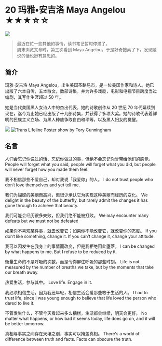 # 20 玛雅•安吉洛 Maya Angelou ★★★☆☆

![](20%20%E7%8E%9B%E9%9B%85%E2%80%A2%E5%AE%89%E5%90%89%E6%B4%9B%20Maya%20Angelou%20%E2%98%85%E2%98%85%E2%98%85%E2%98%86%E2%98%86/Maya%20Angelou.001.jpeg)

> 最近在忙一些其他的事情，读书笔记暂时停滞了。  
> 周末浏览文章时，第三次看到 Maya Angelou，于是好奇搜索了下，发现她说的话也挺有意思的。  

## 简介

玛雅·安吉洛 Maya Angelou，出生美国圣路易市，是一位美国作家和诗人。她已出版了六本自传，五本散文，数部诗集，并为许多戏剧，电影和电视节目跨度当过编剧，其写作生涯超过 50 年。

她是当代美国黑人女诗人中的杰出代表，她的诗歌创作从 20 世纪 70 年代延续到现在，迄今为止她已经出版了十几部诗集，并获得了多项大奖。她的诗歌代表着鲜明的民族主义立场、为黑人种族争取自由和平等，以及黑人妇女的觉醒。

![](20%20%E7%8E%9B%E9%9B%85%E2%80%A2%E5%AE%89%E5%90%89%E6%B4%9B%20Maya%20Angelou%20%E2%98%85%E2%98%85%E2%98%85%E2%98%86%E2%98%86/translifelineposter_dribbble_mapplogo.jpeg)
![Trans Lifeline Poster show by Tory Cunningham](https://cdn.jsdelivr.net/gh/CourseRye/courserye.github.io@master/uPic/translifelineposter_dribbble_mapplogo.jpeg)

## 名言

人们会忘记你说过的话、忘记你做过的事，但绝不会忘记你曾带给他们的感觉。
People will forget what you said, people will forget what you did, but people will never forget how you made them feel.

我不相信那些不爱自己，却对我说「我爱你」的人。
I do not trust people who don‘t love themselves and yet tell me.

我们为蝴蝶的美丽而高兴，但很少承认它为实现这种美丽而经历的变化。
We delight in the beauty of the butterfly, but rarely admit the changes it has gone through to achieve that beauty.

我们可能会经历很多失败，但我们绝不能被打败。
We may encounter many defeats but we must not be defeated

如果你不喜欢某件事，就去改变它；如果你不能改变它，就改变你的态度。
If you don‘t like something, change it. If you can’t change it, change your attitude.

我可以因发生在我身上的事情而改变，但是我拒绝因此堕落。
I can be changed by what happens to me. But I refuse to be reduced by it.

衡量生命的不是呼吸的次数，而是令你屏住呼吸的那些时刻。
Life is not measured by the number of breaths we take, but by the moments that take our breath away.

热爱生活，参与其中。
Love life. Engage in it.

我必须相信生活，因为我还年轻，相信生活会爱那些敢于生活的人。
I had to trust life, since I was young enough to believe that life loved the person who dared to live it.

不管发生什么，不管今天看起来多么糟糕，生活都会继续，明天会更好。 
No matter what happens, or how bad it seems today, life does go on, and it will be better tomorrow. 

真相与事实之间存在天壤之别，事实可以掩盖真相。
There's a world of difference between truth and facts. Facts can obscure the truth.